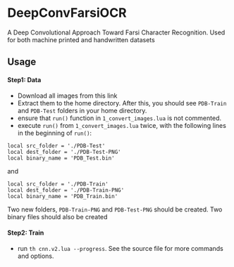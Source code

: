 # DeepConvFarsiOCR
A Deep Convolutional Approach Toward Farsi Character Recognition. Used for both machine printed and handwritten datasets


## Usage

#### Step1: Data
  - Download all images from this link
  - Extract them to the home directory. After this, you should see  `PDB-Train` and `PDB-Test` folders in your home directory.
  - ensure that `run()` function in `1_convert_images.lua` is not commented.
  - execute `run()` from `1_convert_images.lua` twice, with the following lines in the beginning of `run()`:
  ```
  local src_folder = './PDB-Test'
  local dest_folder = './PDB-Test-PNG'
  local binary_name = 'PDB_Test.bin'
  ```

  and

  ```
  local src_folder = './PDB-Train'
  local dest_folder = './PDB-Train-PNG'
  local binary_name = 'PDB_Train.bin'
  ```

  Two new folders, `PDB-Train-PNG` and `PDB-Test-PNG` should be created. Two binary files should also be created

#### Step2: Train
  - run `th cnn.v2.lua --progress`. See the source file for more commands and options.
